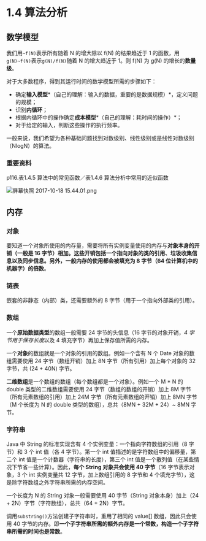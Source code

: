 # 1.4 算法分析

## 数学模型

我们用`~f(N)`表示所有随着 N 的增大除以 f(N) 的结果趋近于 1 的函数，用`g(N)~f(N)`表示`g(N)/f(N)`随着 N 的增大趋近于 1。则 f(N) 为 g(N) 的增长的**数量级**。

对于大多数程序，得到其运行时间的数学模型所需的步骤如下：

* 确定**输入模型***（自己的理解：输入的数据，重要的是数据规模）*，定义问题的规模；
* 识别**内循环**；
* 根据内循环中的操作确定**成本模型***（自己的理解：耗时间的操作）*；
* 对于给定的输入，判断这些操作的执行频率。

一般来说，我们希望为各种基础问题找到对数级别、线性级别或是线性对数级别（NlogN）的算法。

### 重要资料

p116.表1.4.5 算法中的常见函数／表1.4.6 算法分析中常用的近似函数

![屏幕快照 2017-10-18 15.44.01.png](http://upload-images.jianshu.io/upload_images/2702529-72f9b7c0bff489ff.png?imageMogr2/auto-orient/strip%7CimageView2/2/w/1240)

## 内存

### 对象

要知道一个对象所使用的内存量，需要将所有实例变量使用的内存与**对象本身的开销（一般是 16 字节）**相加。这些开销包括一个指向对象的类的引用、垃圾收集信息以及同步信息。另外，一般内存的使用都会被**填充为 8 字节（64 位计算机中的机器字）的倍数**。

### 链表

嵌套的非静态（内部）类，还需要额外的 8 字节（用于一个指向外部类的引用）。

### 数组

一个**原始数据类型**的数组一般需要 24 字节的头信息（16 字节的对象开销，*4 字节用于保存长度*以及 4 填充字节）再加上保存值所需的内存。

一个**对象**的数组就是一个对象的引用的数组。例如一个含有 N 个 Date 对象的数组需要使用 24 字节（数组开销）加上 8N 字节（所有引用）加上每个对象的 32 字节，共 (24 + 40N) 字节。

**二维数组**是一个数组的数组（每个数组都是一个对象）。例如一个 M * N 的 double 类型的二维数组需要使用 24 字节（数组的数组的开销）加上 8M 字节（所有元素数组的引用）加上 24M 字节（所有元素数组的开销）加上 8MN 字节（M 个长度为 N 的 double 类型的数组），总共（8MN + 32M + 24）~ 8MN 字节。

### 字符串

Java 中 String 的标准实现含有 4 个实例变量：一个指向字符数组的引用（8 字节）和 3 个 int 值（各 4 字节）。第一个 int 值描述的是字符数组中的偏移量，第二个 int 值是一个计数器（字符串的长度），第三个 int 值是一个散列值（在某些情况下节省一些计算）。因此，**每个 String 对象共会使用 40 字节**（16 字节表示对象，3 个 int 实例变量共 12 字节，加上数组引用的 8 字节和 4 个填充字节），这是除字符数组之外字符串所需的内存空间。

一个长度为 N 的 String 对象一般需要使用 40 字节（String 对象本身）加上（24 + 2N）字节（字符数组），总共（64 + 2N）字节。

调用`substring()`方法创建子字符串时，重用了相同的 value[] 数组，因此只会使用 40 字节的内存。即**一个子字符串所需的额外内存是一个常数，构造一个子字符串所需的时间也是常数**。